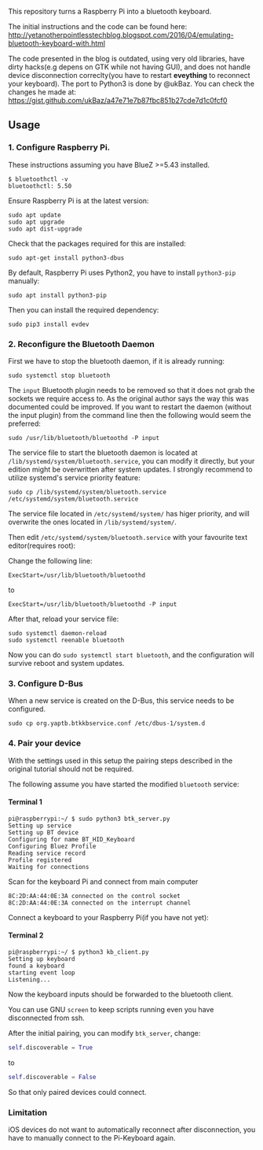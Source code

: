 This repository turns a Raspberry Pi into a bluetooth keyboard.

The initial instructions and the code can be found here:
http://yetanotherpointlesstechblog.blogspot.com/2016/04/emulating-bluetooth-keyboard-with.html

The code presented in the blog is outdated, using very old libraries, have dirty hacks(e.g depens on GTK while not having GUI), and does not handle device disconnection correclty(you have to restart __eveything__ to reconnect your keyboard).
The port to Python3 is done by @ukBaz. You can check the changes he made at: https://gist.github.com/ukBaz/a47e71e7b87fbc851b27cde7d1c0fcf0

## Usage

### 1. Configure Raspberry Pi.

These instructions assuming you have BlueZ >=5.43 installed. 

```shell
$ bluetoothctl -v
bluetoothctl: 5.50
```

Ensure Raspberry Pi is at the latest version:

```shell
sudo apt update
sudo apt upgrade
sudo apt dist-upgrade
```

Check that the packages required for this are installed:

```shell
sudo apt-get install python3-dbus
```

By default, Raspberry Pi uses Python2, you have to install `python3-pip` manually:

```shell
sudo apt install python3-pip
```

Then you can install the required dependency:

```shell
sudo pip3 install evdev
```

### 2. Reconfigure the Bluetooth Daemon

First we have to stop the bluetooth daemon, if it is already running:

```shell
sudo systemctl stop bluetooth
```

The `input` Bluetooth plugin needs to be removed so that it does not grab the sockets we require access to. As the original author says the way this was documented could be improved. If you want to restart the daemon (without the input plugin) from the command line then the following would seem the preferred:

```shell
sudo /usr/lib/bluetooth/bluetoothd -P input
```

The service file to start the bluetooth daemon is located at `/lib/systemd/system/bluetooth.service`, you can modify it directly, but your edition might be overwritten after system updates. I strongly recommend to utilize systemd's service priority feature:

```shell
sudo cp /lib/systemd/system/bluetooth.service /etc/systemd/system/bluetooth.service
```

The service file located in `/etc/systemd/system/` has higer priority, and will overwrite the ones located in `/lib/systemd/system/`.

Then edit `/etc/systemd/system/bluetooth.service` with your favourite text editor(requires root):

Change the following line:

```
ExecStart=/usr/lib/bluetooth/bluetoothd
```
to

```
ExecStart=/usr/lib/bluetooth/bluetoothd -P input
```

After that, reload your service file:

```
sudo systemctl daemon-reload
sudo systemctl reenable bluetooth
```

Now you can do `sudo systemctl start bluetooth`, and the configuration will survive reboot and system updates.

### 3. Configure D-Bus

When a new service is created on the D-Bus, this service needs to be configured.

```shell
sudo cp org.yaptb.btkkbservice.conf /etc/dbus-1/system.d
```

### 4. Pair your device
With the settings used in this setup the pairing steps described in the original tutorial should not be required. 

The following assume you have started the modified `bluetooth` service:

#### Terminal 1

```shell
pi@raspberrypi:~/ $ sudo python3 btk_server.py
Setting up service
Setting up BT device
Configuring for name BT_HID_Keyboard
Configuring Bluez Profile
Reading service record
Profile registered
Waiting for connections
 ```
Scan for the keyboard Pi and connect from main computer
```
8C:2D:AA:44:0E:3A connected on the control socket
8C:2D:AA:44:0E:3A connected on the interrupt channel
```

Connect a keyboard to your Raspberry Pi(if you have not yet):

#### Terminal 2
```shell
pi@raspberrypi:~/ $ python3 kb_client.py
Setting up keyboard
found a keyboard
starting event loop
Listening...
```

Now the keyboard inputs should be forwarded to the bluetooth client.

You can use GNU `screen` to keep scripts running even you have disconnected from ssh.

After the initial pairing, you can modify `btk_server`, change:

```python
self.discoverable = True
```

to 

```python
self.discoverable = False
```

So that only paired devices could connect.

### Limitation

iOS devices do not want to automatically reconnect after disconnection, you have to manually connect to the Pi-Keyboard again.






